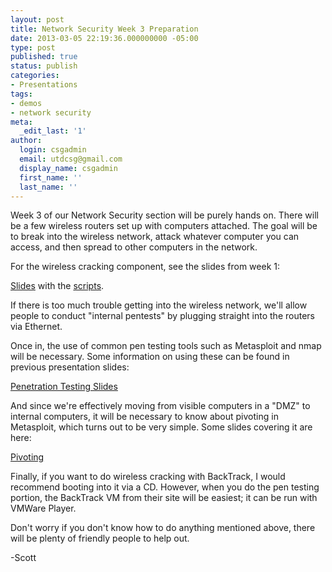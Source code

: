 ```yaml
---
layout: post
title: Network Security Week 3 Preparation
date: 2013-03-05 22:19:36.000000000 -05:00
type: post
published: true
status: publish
categories:
- Presentations
tags:
- demos
- network security
meta:
  _edit_last: '1'
author:
  login: csgadmin
  email: utdcsg@gmail.com
  display_name: csgadmin
  first_name: ''
  last_name: ''
---
```


Week 3 of our Network Security section will be purely hands on. There will be a few wireless routers set up with computers attached. The goal will be to break into the wireless network, attack whatever computer you can access, and then spread to other computers in the network.

For the wireless cracking component, see the slides from week 1:

[Slides](http://csg.utdallas.edu/wp-content/uploads/2013/02/CSG-Network-Security-Week-I.pdf) with the [scripts](http://csg.utdallas.edu/wp-content/uploads/2013/02/scripts.txt).

If there is too much trouble getting into the wireless network, we'll allow people to conduct "internal pentests" by plugging straight into the routers via Ethernet.

Once in, the use of common pen testing tools such as Metasploit and nmap will be necessary. Some information on using these can be found in previous presentation slides:

[Penetration Testing Slides](http://csg.utdallas.edu/wp-content/uploads/2012/10/PenetrationTesting.pptx)

And since we're effectively moving from visible computers in a "DMZ" to internal computers, it will be necessary to know about pivoting in Metasploit, which turns out to be very simple. Some slides covering it are here:

[Pivoting](http://csg.utdallas.edu/wp-content/uploads/2013/03/Pivoting.pptx)

Finally, if you want to do wireless cracking with BackTrack, I would recommend booting into it via a CD. However, when you do the pen testing portion, the BackTrack VM from their site will be easiest; it can be run with VMWare Player.

Don't worry if you don't know how to do anything mentioned above, there will be plenty of friendly people to help out.

-Scott
